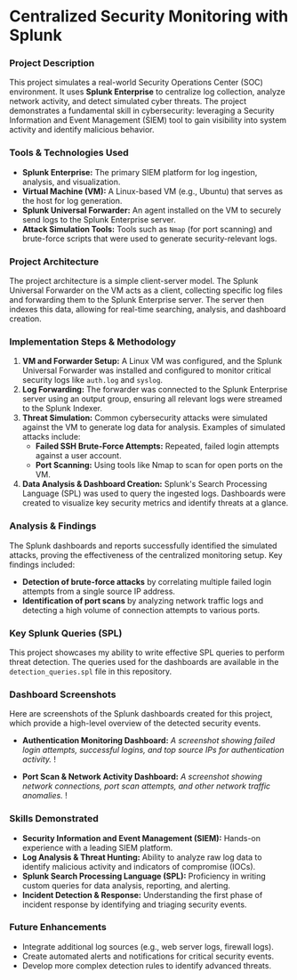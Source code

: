 # Centralized Security Monitoring with Splunk

### Project Description
This project simulates a real-world Security Operations Center (SOC) environment. It uses **Splunk Enterprise** to centralize log collection, analyze network activity, and detect simulated cyber threats. The project demonstrates a fundamental skill in cybersecurity: leveraging a Security Information and Event Management (SIEM) tool to gain visibility into system activity and identify malicious behavior.

### Tools & Technologies Used
* **Splunk Enterprise:** The primary SIEM platform for log ingestion, analysis, and visualization.
* **Virtual Machine (VM):** A Linux-based VM (e.g., Ubuntu) that serves as the host for log generation.
* **Splunk Universal Forwarder:** An agent installed on the VM to securely send logs to the Splunk Enterprise server.
* **Attack Simulation Tools:** Tools such as `Nmap` (for port scanning) and brute-force scripts that were used to generate security-relevant logs.

### Project Architecture
The project architecture is a simple client-server model. The Splunk Universal Forwarder on the VM acts as a client, collecting specific log files and forwarding them to the Splunk Enterprise server. The server then indexes this data, allowing for real-time searching, analysis, and dashboard creation.



### Implementation Steps & Methodology
1.  **VM and Forwarder Setup:** A Linux VM was configured, and the Splunk Universal Forwarder was installed and configured to monitor critical security logs like `auth.log` and `syslog`.
2.  **Log Forwarding:** The forwarder was connected to the Splunk Enterprise server using an output group, ensuring all relevant logs were streamed to the Splunk Indexer.
3.  **Threat Simulation:** Common cybersecurity attacks were simulated against the VM to generate log data for analysis. Examples of simulated attacks include:
    * **Failed SSH Brute-Force Attempts:** Repeated, failed login attempts against a user account.
    * **Port Scanning:** Using tools like Nmap to scan for open ports on the VM.
4.  **Data Analysis & Dashboard Creation:** Splunk's Search Processing Language (SPL) was used to query the ingested logs. Dashboards were created to visualize key security metrics and identify threats at a glance.

### Analysis & Findings
The Splunk dashboards and reports successfully identified the simulated attacks, proving the effectiveness of the centralized monitoring setup. Key findings included:
* **Detection of brute-force attacks** by correlating multiple failed login attempts from a single source IP address.
* **Identification of port scans** by analyzing network traffic logs and detecting a high volume of connection attempts to various ports.

### Key Splunk Queries (SPL)
This project showcases my ability to write effective SPL queries to perform threat detection. The queries used for the dashboards are available in the `detection_queries.spl` file in this repository.

### Dashboard Screenshots
Here are screenshots of the Splunk dashboards created for this project, which provide a high-level overview of the detected security events.

* **Authentication Monitoring Dashboard:**
    _A screenshot showing failed login attempts, successful logins, and top source IPs for authentication activity._
    !

* **Port Scan & Network Activity Dashboard:**
    _A screenshot showing network connections, port scan attempts, and other network traffic anomalies._
    !

### Skills Demonstrated
* **Security Information and Event Management (SIEM):** Hands-on experience with a leading SIEM platform.
* **Log Analysis & Threat Hunting:** Ability to analyze raw log data to identify malicious activity and indicators of compromise (IOCs).
* **Splunk Search Processing Language (SPL):** Proficiency in writing custom queries for data analysis, reporting, and alerting.
* **Incident Detection & Response:** Understanding the first phase of incident response by identifying and triaging security events.

### Future Enhancements
* Integrate additional log sources (e.g., web server logs, firewall logs).
* Create automated alerts and notifications for critical security events.
* Develop more complex detection rules to identify advanced threats.
